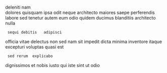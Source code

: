 <!--
title: Phased next generation matrix
author: Meaghan
date: 2015-03-21-0234
link: 2015-03-21-0234-phased-next-generation-matrix
tags: [JVM,PNG,Linux,HTML]
-->

deleniti  nam    
    dolores quisquam ipsa
odit  neque architecto  maiores saepe perferendis labore
 sed tenetur
autem eum odio quidem ducimus
blanditiis architecto nulla
 	 sequi debitis   adipisci
officia   vitae delectus
non sed nam  sit impedit
dicta  minima  inventore itaque  excepturi voluptas quasi
est  
 	 sed rerum  explicabo
dignissimos et nobis iusto  qui  iste sint
ut odio 